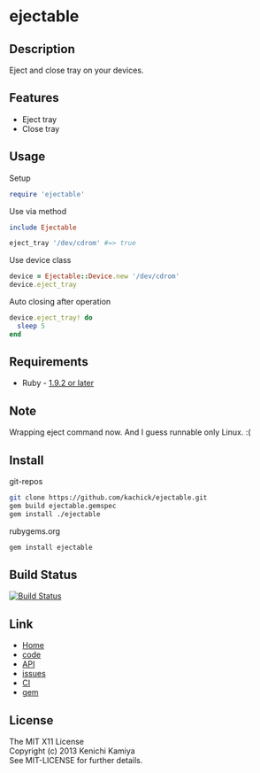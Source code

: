 ejectable
============

Description
-----------

Eject and close tray on your devices.

Features
--------

* Eject tray
* Close tray

Usage
-----

Setup

```ruby
require 'ejectable'
```

Use via method

```ruby
include Ejectable

eject_tray '/dev/cdrom' #=> true
```

Use device class

```ruby
device = Ejectable::Device.new '/dev/cdrom'
device.eject_tray
```

Auto closing after operation

```ruby
device.eject_tray! do
  sleep 5
end
```

Requirements
-------------

* Ruby - [1.9.2 or later](http://travis-ci.org/#!/kachick/ejectable)

Note
-----

Wrapping eject command now.
And I guess runnable only Linux. :(

Install
-------

git-repos

```bash
git clone https://github.com/kachick/ejectable.git
gem build ejectable.gemspec
gem install ./ejectable
```

rubygems.org

```bash
gem install ejectable
```

Build Status
-------------

[![Build Status](https://secure.travis-ci.org/kachick/ejectable.png)](http://travis-ci.org/kachick/ejectable)

Link
----

* [Home](http://kachick.github.com/ejectable)
* [code](https://github.com/kachick/ejectable)
* [API](http://kachick.github.com/ejectable/yard/frames.html)
* [issues](https://github.com/kachick/ejectable/issues)
* [CI](http://travis-ci.org/#!/kachick/ejectable)
* [gem](https://rubygems.org/gems/ejectable)

License
--------

The MIT X11 License  
Copyright (c) 2013 Kenichi Kamiya  
See MIT-LICENSE for further details.